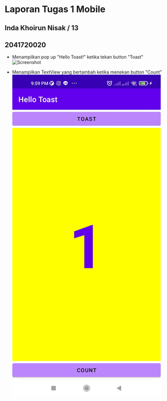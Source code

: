 # Laporan Tugas 1 Mobile
## Inda Khoirun Nisak / 13
## 2041720020

- Menampilkan pop up "Hello Toast!" ketika tekan button "Toast"
![Screenshot](HelloToast/images/01.jpg)

- Menampilkan TextView yang bertambah ketika menekan button "Count"
![Screenshot](HelloToast/images/02.jpeg)
